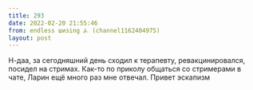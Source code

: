 ```yaml
---
title: 293
date: 2022-02-20 21:55:46
from: endless шизing ⍼ (channel1162404975)
layout: post
---
```


Н-даа, за сегодняшний день сходил к терапевту, ревакцинировался, посидел на стримах. 
Как-то по приколу общаться со стримерами в чате, Ларин ещё много раз мне отвечал. Привет эскапизм
